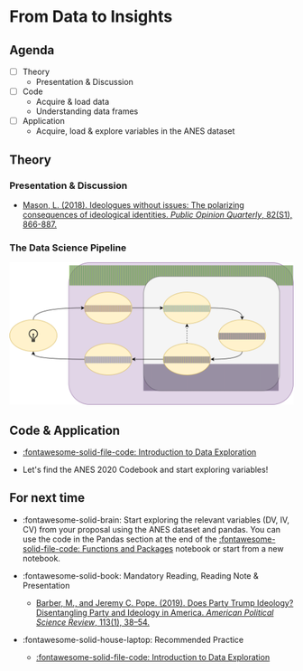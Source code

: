 # From Data to Insights

## Agenda
- [ ] Theory
    - Presentation & Discussion
- [ ] Code 
    - Acquire & load data
    - Understanding data frames
- [ ] Application
    - Acquire, load & explore variables in the ANES dataset

## Theory

### Presentation & Discussion

- [Mason, L. (2018). Ideologues without issues: The polarizing consequences of ideological identities. *Public Opinion Quarterly*, 82(S1), 866-887.](https://academic.oup.com/poq/article/82/S1/866/4951269?login=true)


### The Data Science Pipeline
![Variables](../images/ds-pipeline.svg)

## Code & Application

- [:fontawesome-solid-file-code: Introduction to Data Exploration](https://colab.research.google.com/github/mickaeltemporao/itds/blob/main/materials/04-data-exploration-columns.ipynb)

- Let's find the ANES 2020 Codebook and start exploring variables!

## For next time
- :fontawesome-solid-brain: Start exploring the relevant variables (DV, IV, CV) from your proposal using the ANES dataset and pandas. You can use the code in the Pandas section at the end of the [:fontawesome-solid-file-code: Functions and Packages](https://colab.research.google.com/github/mickaeltemporao/itds/blob/main/materials/03-functions-and-packages.ipynb) notebook or start from a new notebook.
- :fontawesome-solid-book: Mandatory Reading, Reading Note & Presentation

    - [Barber, M., and Jeremy C. Pope. (2019). Does Party Trump Ideology? Disentangling Party and Ideology in America. *American Political Science Review*, 113(1), 38–54.](https://www.cambridge.org/core/journals/american-political-science-review/article/does-party-trump-ideology-disentangling-party-and-ideology-in-america/B5BAD0AE947BD3CF18D51D399263C8D3)

- :fontawesome-solid-house-laptop: Recommended Practice
    - [:fontawesome-solid-file-code: Introduction to Data Exploration](https://colab.research.google.com/github/mickaeltemporao/itds/blob/main/materials/04-data-exploration-columns.ipynb)

